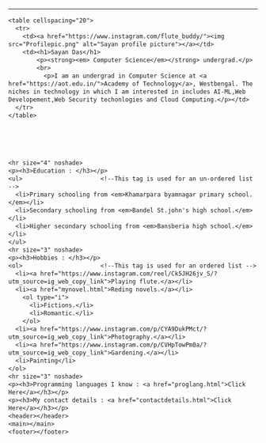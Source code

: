 <html lang="">
  <head>
    <meta charset="utf-8">
    <title>Sayan's Personal Site</title>
  </head>
  
  <body>
    <hr size="4" noshade>
  
    <table cellspacing="20">
      <tr>
        <td><a href="https://www.instagram.com/flute_buddy/"><img src="Profilepic.png" alt="Sayan profile picture"></a></td>
        <td><h1>Sayan Das</h1>
            <p><strong><em> Computer Science</em></strong> undergrad.</p>
            <br>
              <p>I am an undergrad in Computer Science at <a href="https://aot.edu.in/">Academy of Technology</a>, Westbengal. The niches in technology in which I am interested in includes AI-ML,Web Developement,Web Security techonlogies and Cloud Computing.</p></td>
      </tr>
    </table>
    
      
    
    
    
    <hr size="4" noshade>
    <p><h3>Education : </h3></p>
    <ul>                      <!--This tag is used for an un-ordered list -->
      <li>Primary schooling from <em>Khamarpara byamnagar primary school.</em></li>
      <li>Secondary schooling from <em>Bandel St.john's high school.</em></li>
      <li>Higher secondary schooling from <em>Bansberia high school.</em></li>
    </ul>
    <hr size="3" noshade>
    <p><h3>Hobbies : </h3></p>
    <ol>                      <!--This tag is used for an ordered list -->                    
      <li><a href="https://www.instagram.com/reel/Ck5JH26jv_S/?utm_source=ig_web_copy_link">Playing flute.</a></li>
      <li><a href="mynovel.html">Reding novels.</a></li>
        <ol type="i">
          <li>Fictions.</li>
          <li>Romantic.</li>
        </ol>
      <li><a href="https://www.instagram.com/p/CYA9DukPMct/?utm_source=ig_web_copy_link">Photography.</a></li>
      <li><a href="https://www.instagram.com/p/CVHpTowPm0a/?utm_source=ig_web_copy_link">Gardening.</a></li>
      <li>Painting</li>
    </ol>
    <hr size="3" noshade>
    <p><h3>Programming languages I know : <a href="proglang.html">Click Here</a></h3></p>
    <p><h3>My contact details : <a href="contactdetails.html">Click Here</a></h3></p>
    <header></header>
    <main></main>
    <footer></footer>
  </body>
</html>
